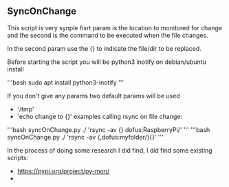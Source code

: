 SyncOnChange
------------


This script is very synple fisrt param is the location to monitored for change 
and the second is the command to be executed when the file changes.

In the second param use the {} to indicate the file/dir to be replaced.

Before starting the script you will be python3 inotify on debian/ubuntu install

'''bash
sudo apt install python3-inotify
'''

If you don't give any params two default params will be used
 * '/tmp'
 * 'echo change to {}'
examples calling rsync on file change:

'''bash
syncOnChange.py ./ 'rsync -av {} dofus:RaspberryPi/'
'''
'''bash 
syncOnChange.py ./ 'rsync -av {,dofus:myfolder/}{}'
'''

In the process of doing some research I did find, I did find some existing scripts:

 * https://pypi.org/project/py-mon/
 * 